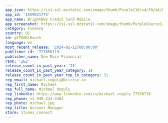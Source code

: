 ```yaml
---
app_icon: https://is1-ssl.mzstatic.com/image/thumb/Purple116/v4/f0/a4/81/f0a481d6-22fb-a6fa-a0b8-10b76fd7e2ff/AppIcon-0-0-1x_U007emarketing-0-7-0-85-220.png/1024x1024bb.png
app_id: '1559021775'
app_name: BrightWay Credit Card Mobile
app_screenshot: https://is1-ssl.mzstatic.com/image/thumb/PurpleSource125/v4/bc/7c/9d/bc7c9d22-193d-1e62-52dd-ac3943df5dab/9b59fe57-3512-40dc-9efd-fc4110591ca6_iPhoneX_1.jpg/1242x2688bb.png
category: Finance
country: US
id: gYZ8dKL6vuch
language: en
most_recent_release: '2024-02-12T00:00:00'
publisher_id: '727850119'
publisher_name: One Main Financial
rank: '262'
release_count_in_past_year: '23'
release_count_in_past_year_category: 19
release_count_in_past_year_top_in_category: 31
rep_email: michael.roguly@bitrise.io
rep_first_name: Michael
rep_full_name: Michael Roguly
rep_linkedin: https://www.linkedin.com/in/michael-roguly-77376710
rep_phone: +1 949-233-3404
rep_photo: michael.jpg
rep_title: Account Manager
store: itunes_connect
---
```

